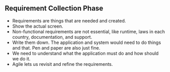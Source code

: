 ## Requirement Collection Phase

- Requirements are things that are needed and created.
- Show the actual screen.
- Non-functional requirements are not essential, like runtime, laws in each country, documentation, and support.
- Write them down. The application and system would need to do things and that. Pen and paper are also just fine.
- We need to understand what the application must do and how should we do it.
- Agile lets us revisit and refine the requirements.